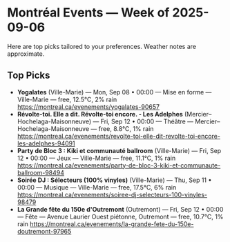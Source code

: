 # Montréal Events — Week of 2025-09-06

Here are top picks tailored to your preferences. Weather notes are approximate.

## Top Picks
- **Yogalates** (Ville-Marie) — Mon, Sep 08 • 00:00 — Mise en forme — Ville-Marie — free, 12.5°C, 2% rain
  https://montreal.ca/evenements/yogalates-90657
- **Révolte-toi. Elle a dit. Révolte-toi encore. - Les Adelphes** (Mercier–Hochelaga-Maisonneuve) — Fri, Sep 12 • 00:00 — Théâtre — Mercier–Hochelaga-Maisonneuve — free, 8.8°C, 1% rain
  https://montreal.ca/evenements/revolte-toi-elle-dit-revolte-toi-encore-les-adelphes-94091
- **Party de Bloc 3 : Kiki et communauté ballroom** (Ville-Marie) — Fri, Sep 12 • 00:00 — Jeux — Ville-Marie — free, 11.1°C, 1% rain
  https://montreal.ca/evenements/party-de-bloc-3-kiki-et-communaute-ballroom-98494
- **Soirée DJ : Sélecteurs (100% vinyles)** (Ville-Marie) — Thu, Sep 11 • 00:00 — Musique — Ville-Marie — free, 17.5°C, 6% rain
  https://montreal.ca/evenements/soiree-dj-selecteurs-100-vinyles-98479
- **La Grande fête du 150e d'Outremont** (Outremont) — Fri, Sep 12 • 00:00 — Fête — Avenue Laurier Ouest piétonne, Outremont — free, 10.7°C, 1% rain
  https://montreal.ca/evenements/la-grande-fete-du-150e-doutremont-97965
